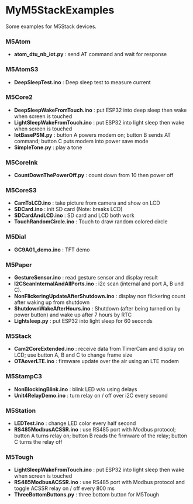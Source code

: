 # MyM5StackExamples
Some examples for M5Stack devices.

### M5Atom
- **atom_dtu_nb_iot.py** : send AT command and wait for response

### M5AtomS3
- **DeepSleepTest.ino** : Deep sleep test to measure current

### M5Core2
- **DeepSleepWakeFromTouch.ino** : put ESP32 into deep sleep then wake when screen is touched
- **LightSleepWakeFromTouch.ino** : put ESP32 into light sleep then wake when screen is touched
- **IotBasePSM.py** : button A powers modem on; button B sends AT command; button C puts modem into power save mode
- **SimpleTone.py** : play a tone

### M5CoreInk
- **CountDownThePowerOff.py** : count down from 10 then power off

### M5CoreS3
- **CamToLCD.ino** : take picture from camera and show on LCD
- **SDCard.ino** : init SD card (Note: breaks LCD)
- **SDCardAndLCD.ino** : SD card and LCD both work
- **TouchRandomCircle.ino** : Touch to draw random colored circle

### M5Dial
- **GC9A01_demo.ino** : TFT demo

### M5Paper
- **GestureSensor.ino** : read gesture sensor and display result
- **I2CScanInternalAndAllPorts.ino** : i2c scan (internal and port A, B und C).
- **NonFlickeringUpdateAfterShutdown.ino** : display non flickering count after waking up from shutdown
- **ShutdownWakeAfterHours.ino** : Shutdown (after being turned on by power button) and wake up after 7 hours by RTC
- **Lightsleep.py** : put ESP32 into light sleep for 60 seconds

### M5Stack
- **Cam2CoreExtended.ino** : receive data from TimerCam and display on LCD; use button A, B and C to change frame size
- **OTAoverLTE.ino** : firmware update over the air using an LTE modem

### M5StampC3
- **NonBlockingBlink.ino** : blink LED w/o using delays
- **Unit4RelayDemo.ino** : turn relay on / off over i2C every second

### M5Station
- **LEDTest.ino** : change LED color every half second
- **RS485ModbusACSSR.ino** : use RS485 port with Modbus protocol; button A turns relay on; button B reads the firmware of the relay; button C turns the relay off

### M5Tough
- **LightSleepWakeFromTouch.ino** : put ESP32 into light sleep then wake when screen is touched
- **RS485ModbusACSSR.ino** : use RS485 port with Modbus protocol and toggle ACSSR relay on / off every 800 ms
- **ThreeBottomButtons.py** : three bottom button for M5Tough

